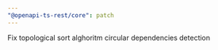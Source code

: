 ```yaml
---
"@openapi-ts-rest/core": patch
---
```


Fix topological sort alghoritm circular dependencies detection
